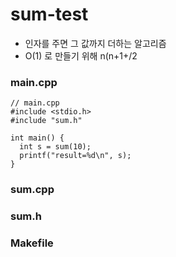 # sum-test
- 인자를 주면 그 값까지 더하는 알고리즘
- O(1) 로 만들기 위해 n(n+1+/2
  
### main.cpp
```
// main.cpp
#include <stdio.h>
#include "sum.h"

int main() {
  int s = sum(10);
  printf("result=%d\n", s);
}
```

### sum.cpp
### sum.h
### Makefile

